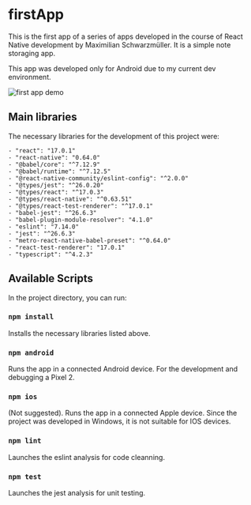 # firstApp

This is the first app of a series of apps developed in the course of React Native development by Maximilian Schwarzmüller. It is a simple note storaging app.

This app was developed only for Android due to my current dev environment.

![first app demo](https://user-images.githubusercontent.com/59004502/114110370-fb196e00-989c-11eb-9f82-908a82fc78b6.png)


## Main libraries

The necessary libraries for the development of this project were:

 
    - "react": "17.0.1"
    - "react-native": "0.64.0"
    - "@babel/core": "^7.12.9"
    - "@babel/runtime": "^7.12.5"
    - "@react-native-community/eslint-config": "^2.0.0"
    - "@types/jest": "^26.0.20"
    - "@types/react": "^17.0.3"
    - "@types/react-native": "^0.63.51"
    - "@types/react-test-renderer": "^17.0.1"
    - "babel-jest": "^26.6.3"
    - "babel-plugin-module-resolver": "4.1.0"
    - "eslint": "7.14.0"
    - "jest": "^26.6.3"
    - "metro-react-native-babel-preset": "^0.64.0"
    - "react-test-renderer": "17.0.1"
    - "typescript": "^4.2.3"

## Available Scripts

In the project directory, you can run:

### `npm install`

Installs the necessary libraries listed above.

### `npm android`

Runs the app in a connected Android device.
For the development and debugging a Pixel 2. 

### `npm ios`

(Not suggested). Runs the app in a connected Apple device.
Since the project was developed in Windows, it is not suitable for IOS devices.

### `npm lint`

Launches the eslint analysis for code cleanning.

### `npm test`

Launches the jest analysis for unit testing.


